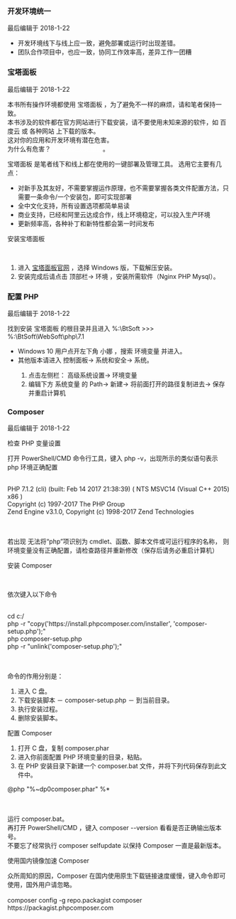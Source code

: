 <div class="container-fluid">
    <div class="card card-cascade my-5 hoverable">
        <div class="view gradient-card-header indigo">
            <h3 class="h3-responsive">开发环境统一</h3>
            <p>最后编辑于 2018-1-22</p>
        </div>
        <div class="card-body">
            <p class="card-text">
                <span class="h4-responsive">
                    <ul>
                        <li>开发环境线下与线上应一致，避免部署或运行时出现差错。</li>
                        <li>团队合作项目中，也应一致，协同工作效率高，差异工作一团糟</li>
                    </ul>
                </span>
            </p>
        </div>
    </div>
    <div class="card card-cascade my-5 hoverable">
        <div class="view gradient-card-header indigo">
            <h3 class="h3-responsive">宝塔面板</h3>
            <p>最后编辑于 2018-1-22</p>
        </div>
        <div class="card red lighten-1 z-depth-2">
            <div class="card-body">
                <p class="white-text mb-0">
                    本书所有操作环境都使用 宝塔面板 ，为了避免不一样的麻烦，请和笔者保持一致。
                    <br> 本书涉及的软件都在官方网站进行下载安装，请不要使用未知来源的软件，如 百度云 或 各种网站 上下载的版本。
                    <br> 这对你的应用和开发环境有潜在危害。
                    <br> 为什么有危害？
                    <a href="https://weibo.com/p/1001603888503866975286" rel="noopener noreferrer" target="_black" style="color:#fff">XcodeGhost 事件</a>。
                </p>
            </div>
        </div>
        <div class="card-body">
            <p class="card-text">
                <span class="h4-responsive">
                    宝塔面板 是笔者线下和线上都在使用的一键部署及管理工具。 选用它主要有几点：
                    <ul>
                        <li>对新手及其友好，不需要掌握运作原理，也不需要掌握各类文件配置方法，只需要一条命令/一个安装包，即可实现部署</li>
                        <li>全中文化支持，所有设置选项都简单易读</li>
                        <li>商业支持，已经和阿里云达成合作，线上环境稳定，可以投入生产环境</li>
                        <li>更新频率高，各种补丁和新特性都会第一时间发布</li>
                    </ul>
                </span>
            </p>
        </div>
        <div class="card info-color z-depth-2">
            <div class="card-body">
                <p class="white-text mb-0 text-center">
                    安装宝塔面板
                </p>
            </div>
        </div>
        <br>
        <p class="card-text">
            <span class="h4-responsive">
                <ol>
                    <li>进入
                        <a href="https://www.bt.cn/" target="_black" rel="noopener noreferrer">宝塔面板官网</a> ，选择 Windows 版，下载解压安装。</li>
                    <li>安装完成后请点击 顶部栏-> 环境 ，安装所需软件（Nginx PHP Mysql）。</li>
                </ol>
            </span>
        </p>
    </div>
    <div class="card card-cascade my-5 hoverable">
        <div class="view gradient-card-header indigo">
            <h3 class="h3-responsive">配置 PHP</h3>
            <p>最后编辑于 2018-1-22</p>
        </div>
        <div class="card-body">
            <p class="card-text">
                <span class="h4-responsive">
                    找到安装 宝塔面板 的根目录并且进入
                    <span class="blue-text">%:\BtSoft >>> %:\BtSoft\WebSoft\php\7.1</span>
                    <ul>
                        <li>Windows 10 用户点开左下角 小娜 ，搜索 环境变量 并进入。</li>
                        <li>其他版本请进入 控制面板-> 系统和安全-> 系统。</li>
                        <ol>
                            <li>点击左侧栏： 高级系统设置-> 环境变量</li>
                            <li>编辑下方 系统变量 的 Path-> 新建-> 将前面打开的路径复制进去-> 保存并重启计算机</li>
                        </ol>
                    </ul>
                </span>
            </p>
        </div>
    </div>
    <div class="card card-cascade my-5 hoverable">
        <div class="view gradient-card-header indigo">
            <h3 class="h3-responsive">Composer</h3>
            <p>最后编辑于 2018-1-22</p>
        </div>
        <div class="card blue lighten-1 z-depth-2">
            <div class="card-body">
                <p class="white-text mb-0 text-center">
                    检查 PHP 变量设置
                </p>
            </div>
        </div>
        <div class="card-body">
            <p class="card-text">
                <span class="h4-responsive">
                    打开 PowerShell/CMD 命令行工具，键入 php -v，出现所示的类似语句表示 php 环境正确配置
                    <br>
                    <br>
                    <div class="card green lighten-1 z-depth-2">
                        <div class="card-body">
                            <p class="white-text mb-0">
                                PHP 7.1.2 (cli) (built: Feb 14 2017 21:38:39) ( NTS MSVC14 (Visual C++ 2015) x86 )
                                <br> Copyright (c) 1997-2017 The PHP Group
                                <br> Zend Engine v3.1.0, Copyright (c) 1998-2017 Zend Technologies
                            </p>
                        </div>
                    </div>
                    <br>
                    <br> 若出现
                    <span class="red-text">无法将“php”项识别为 cmdlet、函数、脚本文件或可运行程序的名称</span>， 则环境变量没有正确配置，请检查路径并重新修改（保存后请务必重启计算机）
                </span>
            </p>
        </div>
        <div class="card info-color z-depth-2">
            <div class="card-body">
                <p class="white-text mb-0 text-center">
                    安装 Composer
                </p>
            </div>
        </div>
        <br>
        <div class="card-body">
            <p class="card-text">
                <span class="h4-responsive">
                    依次键入以下命令
                    <br>
                    <br>
                    <div class="card green lighten-1 z-depth-2">
                        <div class="card-body">
                            <p class="white-text mb-0">
                                cd c:/
                                <br> php -r "copy('https://install.phpcomposer.com/installer', 'composer-setup.php');"
                                <br> php composer-setup.php
                                <br> php -r "unlink('composer-setup.php');"
                            </p>
                        </div>
                    </div>
                    <br>
                    <br> 命令的作用分别是：
                    <ol>
                        <li>进入 C 盘。</li>
                        <li>下载安装脚本 － composer-setup.php － 到当前目录。</li>
                        <li>执行安装过程。</li>
                        <li>删除安装脚本。</li>
                    </ol>
                </span>
            </p>
            <div class="card info-color z-depth-2">
                <div class="card-body">
                    <p class="white-text mb-0 text-center">
                        配置 Composer
                    </p>
                </div>
            </div>
            <div class="card-body">
                <p class="card-text">
                    <span class="h4-responsive">
                        <ol>
                            <li>打开 C 盘，复制
                                <span class="red-text">composer.phar</span>
                            </li>
                            <li>进入你前面配置 PHP 环境变量的目录，粘贴。</li>
                            <li>在 PHP 安装目录下新建一个 composer.bat 文件，并将下列代码保存到此文件中。</li>
                        </ol>
                        <div class="card green lighten-1 z-depth-2">
                            <div class="card-body">
                                <p class="white-text mb-0">
                                    @php "%~dp0composer.phar" %*
                                </p>
                            </div>
                        </div>
                        <br>
                        <br> 运行 composer.bat。
                        <br> 再打开 PowerShell/CMD ，键入
                        <span class="red-text">composer --version</span> 看看是否正确输出版本号。
                        <br> 不要忘了经常执行
                        <span class="red-text">composer selfupdate</span> 以保持 Composer 一直是最新版本。
                    </span>
                </p>
            </div>
            <div class="card info-color z-depth-2">
                <div class="card-body">
                    <p class="white-text mb-0 text-center">
                        使用国内镜像加速 Composer
                    </p>
                </div>
            </div>
            <div class="card-body">
                <p class="card-text">
                    <span class="h4-responsive">
                        众所周知的原因，Composer 在国内使用原生下载链接速度缓慢，键入命令即可使用，国外用户请忽略。
                        <br>
                        <br>
                        <span class="red-text">composer config -g repo.packagist composer https://packagist.phpcomposer.com</span>
                    </span>
                </p>
            </div>
        </div>
    </div>
</div>